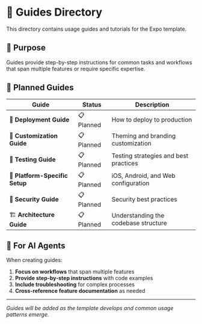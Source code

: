 # 📖 Guides Directory

This directory contains usage guides and tutorials for the Expo template.

## 🎯 Purpose

Guides provide step-by-step instructions for common tasks and workflows that span multiple features or require specific expertise.

## 📂 Planned Guides

| Guide                          | Status     | Description                           |
| ------------------------------ | ---------- | ------------------------------------- |
| 🚀 **Deployment Guide**        | 📋 Planned | How to deploy to production           |
| 🔧 **Customization Guide**     | 📋 Planned | Theming and branding customization    |
| 🧪 **Testing Guide**           | 📋 Planned | Testing strategies and best practices |
| 📱 **Platform-Specific Setup** | 📋 Planned | iOS, Android, and Web configuration   |
| 🔐 **Security Guide**          | 📋 Planned | Security best practices               |
| 🏗️ **Architecture Guide**      | 📋 Planned | Understanding the codebase structure  |

## 🔧 For AI Agents

When creating guides:

1. **Focus on workflows** that span multiple features
2. **Provide step-by-step instructions** with code examples
3. **Include troubleshooting** for complex processes
4. **Cross-reference feature documentation** as needed

---

_Guides will be added as the template develops and common usage patterns emerge._
